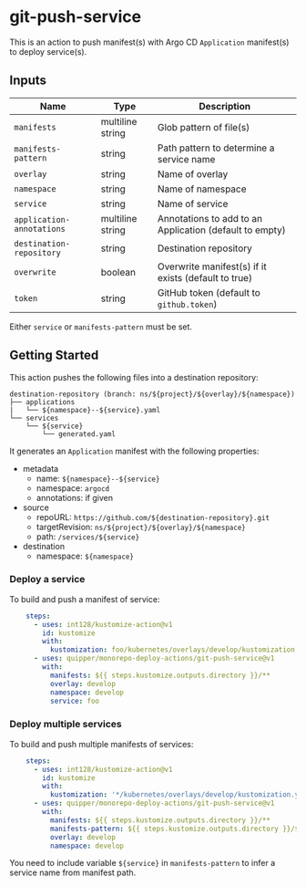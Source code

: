 # git-push-service

This is an action to push manifest(s) with Argo CD `Application` manifest(s) to deploy service(s).


## Inputs

Name | Type | Description
-----|------|------------
`manifests` | multiline string | Glob pattern of file(s)
`manifests-pattern` | string | Path pattern to determine a service name
`overlay` | string | Name of overlay
`namespace` | string | Name of namespace
`service` | string | Name of service
`application-annotations` | multiline string | Annotations to add to an Application (default to empty)
`destination-repository` | string | Destination repository
`overwrite` | boolean | Overwrite manifest(s) if it exists (default to true)
`token` | string | GitHub token (default to `github.token`)

Either `service` or `manifests-pattern` must be set.


## Getting Started

This action pushes the following files into a destination repository:

```
destination-repository (branch: ns/${project}/${overlay}/${namespace})
├── applications
|   └── ${namespace}--${service}.yaml
└── services
    └── ${service}
        └── generated.yaml
```

It generates an `Application` manifest with the following properties:

- metadata
  - name: `${namespace}--${service}`
  - namespace: `argocd`
  - annotations: if given
- source
  - repoURL: `https://github.com/${destination-repository}.git`
  - targetRevision: `ns/${project}/${overlay}/${namespace}`
  - path: `/services/${service}`
- destination
  - namespace: `${namespace}`


### Deploy a service

To build and push a manifest of service:

```yaml
    steps:
      - uses: int128/kustomize-action@v1
        id: kustomize
        with:
          kustomization: foo/kubernetes/overlays/develop/kustomization.yaml
      - uses: quipper/monorepo-deploy-actions/git-push-service@v1
        with:
          manifests: ${{ steps.kustomize.outputs.directory }}/**
          overlay: develop
          namespace: develop
          service: foo
```


### Deploy multiple services

To build and push multiple manifests of services:

```yaml
    steps:
      - uses: int128/kustomize-action@v1
        id: kustomize
        with:
          kustomization: '*/kubernetes/overlays/develop/kustomization.yaml'
      - uses: quipper/monorepo-deploy-actions/git-push-service@v1
        with:
          manifests: ${{ steps.kustomize.outputs.directory }}/**
          manifests-pattern: ${{ steps.kustomize.outputs.directory }}/${service}/**
          overlay: develop
          namespace: develop
```

You need to include variable `${service}` in `manifests-pattern` to infer a service name from manifest path.
